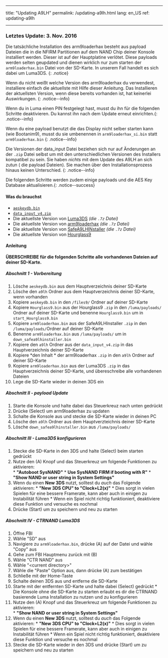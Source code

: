 * * *

title: "Updating A9LH" permalink: /updating-a9lh.html lang: en_US ref: updating-a9lh

* * *

### Letztes Update: 3. Nov. 2016

Die tatsächliche Installation des arm9loaderhax besteht aus payload Dateien die in die NFIRM Partitionen auf dem NAND Chip deiner Konsole installiert werden. Dieser ist auf der Hauptplatine verlötet. Diese payloads werden selten geupdated und dienen wirklich nur zum starten der `arm9loaderhax.bin` Datei von der SD-Karte. In unserem Fall handelt es sich dabei um Luma3DS. {: .notice}

Wenn du nicht weißt welche Version des arm9loaderhax du verwendest, installiere einfach die aktuellste mit Hilfe dieser Anleitung. Das Installieren der aktuellsten Version, wenn diese bereits vorhanden ist, hat keinerlei Auswirkungen. {: .notice--info}

Wenn du in Luma einen PIN festgelegt hast, musst du ihn für die folgenden Schritte deaktivieren. Du kannst ihn nach dem Update erneut einrichten.{: .notice--info}

Wenn du eine payload benutzt die das Display nicht selber starten kann (wie Bootanim9), musst du sie umbenennen in `arm9loaderhax_si.bin` statt `arm9loaderhax.bin` {: .notice--info}

Die Versionen der data_input Datei beziehen sich nur auf Änderungen an der `.zip` Datei selbst um mit den unterschiedlichen Versionen des Installers kompatibel zu sein. Sie haben *nichts* mit dem Update des A9LH an sich zutun ( die payload Dateien). Sie machen über den Installationsprozess hinaus keinen Unterschied. {: .notice--info}

Die folgenden Schritte werden zudem einige payloads und die AES Key Database aktualisieren.{: .notice--success}

#### Was du brauchst

* [`aeskeydb.bin`](magnet:?xt=urn:btih:18b3a17f78e2376e05feaa150749d9fd689b25dc&dn=aeskeydb.bin&tr=udp%3A%2F%2Ftracker.coppersurfer.tk%3A6969%2Fannounce&tr=udp%3A%2F%2Ftracker.opentrackr.org%3A1337%2Fannounce&tr=http%3A%2F%2Ftracker.opentrackr.org%3A1337%2Fannounce&tr=udp%3A%2F%2Fzer0day.ch%3A1337%2Fannounce&tr=udp%3A%2F%2Ftracker.leechers-paradise.org%3A6969%2Fannounce&tr=http%3A%2F%2Fexplodie.org%3A6969%2Fannounce&tr=udp%3A%2F%2Fexplodie.org%3A6969%2Fannounce&tr=udp%3A%2F%2F9.rarbg.com%3A2710%2Fannounce&tr=udp%3A%2F%2Fp4p.arenabg.com%3A1337%2Fannounce&tr=http%3A%2F%2Fp4p.arenabg.com%3A1337%2Fannounce&tr=udp%3A%2F%2Ftracker.aletorrenty.pl%3A2710%2Fannounce&tr=http%3A%2F%2Ftracker.aletorrenty.pl%3A2710%2Fannounce&tr=http%3A%2F%2Ftracker1.wasabii.com.tw%3A6969%2Fannounce&tr=http%3A%2F%2Ftracker.baravik.org%3A6970%2Fannounce&tr=http%3A%2F%2Ftracker.tfile.me%2Fannounce&tr=udp%3A%2F%2Ftorrent.gresille.org%3A80%2Fannounce&tr=http%3A%2F%2Ftorrent.gresille.org%2Fannounce&tr=udp%3A%2F%2Ftracker.yoshi210.com%3A6969%2Fannounce&tr=udp%3A%2F%2Ftracker.tiny-vps.com%3A6969%2Fannounce&tr=udp%3A%2F%2Ftracker.filetracker.pl%3A8089%2Fannounce)
* [`data_input_v4.zip`](magnet:?xt=urn:btih:00f03ff69b5961307303d5e4778a2f65a528bf2d&dn=data%5Finput%5Fv4.zip&tr=udp%3A%2F%2Ftracker.coppersurfer.tk%3A6969%2Fannounce&tr=udp%3A%2F%2Ftracker.opentrackr.org%3A1337%2Fannounce&tr=http%3A%2F%2Ftracker.opentrackr.org%3A1337%2Fannounce&tr=udp%3A%2F%2Fzer0day.ch%3A1337%2Fannounce&tr=udp%3A%2F%2Ftracker.leechers-paradise.org%3A6969%2Fannounce&tr=http%3A%2F%2Fexplodie.org%3A6969%2Fannounce&tr=udp%3A%2F%2Fexplodie.org%3A6969%2Fannounce&tr=udp%3A%2F%2F9.rarbg.com%3A2710%2Fannounce&tr=udp%3A%2F%2Fp4p.arenabg.com%3A1337%2Fannounce&tr=http%3A%2F%2Fp4p.arenabg.com%3A1337%2Fannounce&tr=udp%3A%2F%2Ftracker.aletorrenty.pl%3A2710%2Fannounce&tr=http%3A%2F%2Ftracker.aletorrenty.pl%3A2710%2Fannounce&tr=http%3A%2F%2Ftracker1.wasabii.com.tw%3A6969%2Fannounce&tr=http%3A%2F%2Ftracker.baravik.org%3A6970%2Fannounce&tr=http%3A%2F%2Ftracker.tfile.me%2Fannounce&tr=udp%3A%2F%2Ftorrent.gresille.org%3A80%2Fannounce&tr=http%3A%2F%2Ftorrent.gresille.org%2Fannounce&tr=udp%3A%2F%2Ftracker.yoshi210.com%3A6969%2Fannounce&tr=udp%3A%2F%2Ftracker.tiny-vps.com%3A6969%2Fannounce&tr=udp%3A%2F%2Ftracker.filetracker.pl%3A8089%2Fannounce)
* Die aktuellste Version von [Luma3DS](https://github.com/AuroraWright/Luma3DS/releases/latest) *(die `.7z` Datei)*
* Die aktuellste Version von [arm9loaderhax](https://github.com/AuroraWright/arm9loaderhax/releases/latest) *(die `.7z` Datei)*
* Die aktuellste Version von [SafeA9LHINstaller](https://github.com/AuroraWright/SafeA9LHInstaller/releases/latest) *(die `.7z` Datei)*
* Die aktuellste Version von [Hourglass9](https://github.com/d0k3/Hourglass9/releases/latest)

#### Anleitung

**ÜBERSCHREIBE für die folgenden Schritte alle vorhandenen Dateien auf deiner SD-Karte.**

##### Abschnitt 1 - Vorbereitung

  1. Lösche `aeskeydb.bin` aus dem Hauptverzeichnis deiner SD-Karte
  2. Lösche den `a9lh` Ordner aus dem Hauptverzeichnis deiner SD-Karte, wenn vorhanden
  3. Kopiere `aeskeydb.bin` in den `/files9/` Ordner auf deiner SD-Karte
  4. Kopiere `Hourglass9.bin` aus der Hourglass9 `.zip` in den `/luma/payloads/` Ordner auf deiner SD-Karte und benenne `Hourglass9.bin` um in `start_Hourglass9.bin`
  5. Kopiere `arm9loaderhax.bin` aus der SafeA9LHInstaller `.zip` in den `/luma/payloads/`Ordner auf deiner SD-Karte
  6. Benenne `arm9loaderhax.bin` aus `/luma/payloads/` um in `down_safea9lhinstaller.bin`
  7. Kopiere den `a9lh` Ordner aus der `data_input_v4.zip` in das Hauptverzeichnis deiner SD-Karte
  8. Kopiere *den Inhalt * der arm9loaderhax `.zip` in den `a9lh` Ordner auf deiner SD-Karte
  9. Kopiere `arm9loaderhax.bin` aus der Luma3DS `.zip` in das Hauptverzeichnis deiner SD-Karte, und übereschreibe alle vorhandenen Dateien
 10. Lege die SD-Karte wieder in deinen 3DS ein

##### Abschnitt II - payload Update

  1. Starte die Konsole und halte dabei das Steuerkreuz nach unten gedrückt
  2. Drücke (Select) um arm9loaderhax zu updaten
  3. Schalte die Konsole aus und stecke die SD-Karte wieder in deinen PC
  4. Lösche den `a9lh` Ordner aus dem Hauptverzteichnis deiner SD-Karte
  5. Lösche `down_safea9lhinstaller.bin` aus `/luma/payloads/`

##### Abschnitt III - Luma3DS konfigurieren

  1. Stecke die SD-Karte in den 3DS und halte (Select) beim starten gedrückt
  2. Nutze den (A) Knopf und das Steuerkreuz um folgende Funktionen zu aktivieren:  
    * **"Autoboot SysNAND"**
    * **Use SysNAND FIRM if booting with R"**
    * **"Show NAND or user string in System Settings"**
  3. Wenn du einen **New 3DS** nutzt, solltest du *auch* das Folgende aktivieren: 
    * **"New 3DS CPU" to "Clock+L2(x)"**
    * Dies sorgt in vielen Spielen für eine bessere Framerate, kann aber auch in einigen zu Instabilität führen
    * Wenn ein Spiel nicht richtig funktioniert, deaktiviere diese Funktion und versuche es nochmal
  4. Drücke (Start) um zu speichern und neu zu starten

##### Abschnitt IV - CTRNAND Luma3DS

  1. Öffne FBI
  2. Wähle "SD" aus
  3. Navigiere zu `arm9loaderhax.bin`, drücke (A) auf der Datei und wähle "Copy" aus
  4. Gehe zum FBI Hauptmenu zurück mit (B)
  5. Wähle "CTR NAND" aus
  6. Wähle "\<current directory>"
  7. Wähle die "Paste" Option aus, dann drücke (A) zum bestätigen
  8. Schließe mit der Home-Taste
  9. Schalte deinen 3DS aus und entferne die SD-Karte
 10. Starte mit der entfernten SD-Karte und halte dabei (Select) gedrückt 
    * Die Konsole ohne die SD-Karte zu starten erlaubt es dir die CTRNAND basierende Luma Installation zu nutzen und zu konfigurieren
 11. Nutze den (A) Knopf und das Steuerkreuz um folgende Funktionen zu aktivieren:  
    * **"Show NAND or user string in System Settings"**
 12. Wenn du einen **New 3DS** nutzt, solltest du *auch* das Folgende aktivieren: 
    * **"New 3DS CPU" to "Clock+L2(x)"**
    * Dies sorgt in vielen Spielen für eine bessere Framerate, kann aber auch in einigen zu Instabilität führen
    * Wenn ein Spiel nicht richtig funktioniert, deaktiviere diese Funktion und versuche es nochmal
 13. Stecke die SD-Karte wieder in den 3DS und drücke (Start) um zu speichern und neu zu starten
